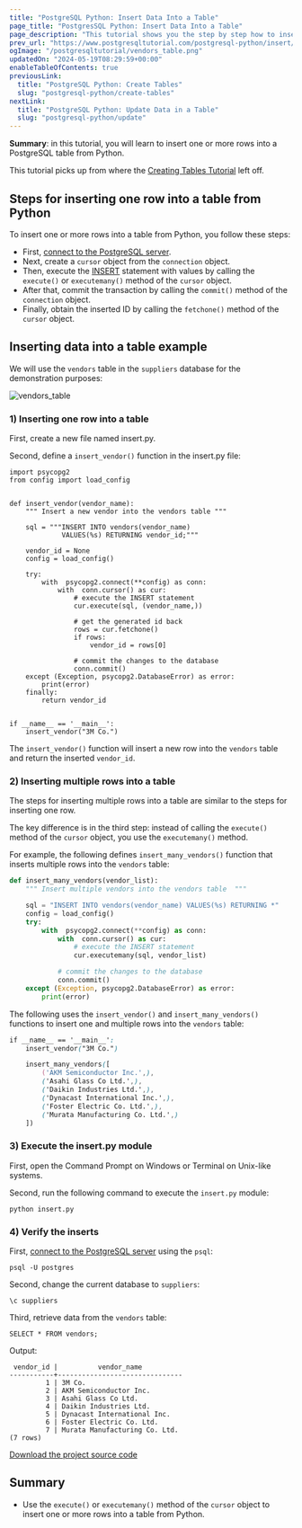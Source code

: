 ```yaml
---
title: "PostgreSQL Python: Insert Data Into a Table"
page_title: "PostgresSQL Python: Insert Data Into a Table"
page_description: "This tutorial shows you the step by step how to insert one or more rows into a PostgreSQL table in Python."
prev_url: "https://www.postgresqltutorial.com/postgresql-python/insert/"
ogImage: "/postgresqltutorial/vendors_table.png"
updatedOn: "2024-05-19T08:29:59+00:00"
enableTableOfContents: true
previousLink: 
  title: "PostgreSQL Python: Create Tables"
  slug: "postgresql-python/create-tables"
nextLink: 
  title: "PostgreSQL Python: Update Data in a Table"
  slug: "postgresql-python/update"
---
```





**Summary**: in this tutorial, you will learn to insert one or more rows into a PostgreSQL table from Python.

This tutorial picks up from where the [Creating Tables Tutorial](create-tables) left off.


## Steps for inserting one row into a table from Python

To insert one or more rows into a table from Python, you follow these steps:

* First, [connect to the PostgreSQL server](connect).
* Next, create a `cursor` object from the `connection` object.
* Then, execute the [INSERT](../postgresql-tutorial/postgresql-insert) statement with values by calling the `execute()` or `executemany()` method of the `cursor` object.
* After that, commit the transaction by calling the `commit()` method of the `connection` object.
* Finally, obtain the inserted ID by calling the `fetchone()` method of the `cursor` object.


## Inserting data into a table example

We will use the `vendors` table in the `suppliers` database for the demonstration purposes:


![vendors_table](/postgresqltutorial/vendors_table.png)

### 1\) Inserting one row into a table

First, create a new file named insert.py.

Second, define a `insert_vendor()` function in the insert.py file:


```pythonsql
import psycopg2
from config import load_config


def insert_vendor(vendor_name):
    """ Insert a new vendor into the vendors table """

    sql = """INSERT INTO vendors(vendor_name)
             VALUES(%s) RETURNING vendor_id;"""
    
    vendor_id = None
    config = load_config()

    try:
        with  psycopg2.connect(**config) as conn:
            with  conn.cursor() as cur:
                # execute the INSERT statement
                cur.execute(sql, (vendor_name,))

                # get the generated id back                
                rows = cur.fetchone()
                if rows:
                    vendor_id = rows[0]

                # commit the changes to the database
                conn.commit()
    except (Exception, psycopg2.DatabaseError) as error:
        print(error)    
    finally:
        return vendor_id
    

if __name__ == '__main__':
    insert_vendor("3M Co.")
```
The `insert_vendor()` function will insert a new row into the `vendors` table and return the inserted `vendor_id`.


### 2\) Inserting multiple rows into a table

The steps for inserting multiple rows into a table are similar to the steps for inserting one row.

The key difference is in the third step: instead of calling the `execute()` method of the `cursor` object, you use the `executemany()` method.

For example, the following defines `insert_many_vendors()` function that inserts multiple rows into the `vendors` table:


```python
def insert_many_vendors(vendor_list):
    """ Insert multiple vendors into the vendors table  """

    sql = "INSERT INTO vendors(vendor_name) VALUES(%s) RETURNING *"
    config = load_config()
    try:
        with  psycopg2.connect(**config) as conn:
            with  conn.cursor() as cur:
                # execute the INSERT statement
                cur.executemany(sql, vendor_list)

            # commit the changes to the database
            conn.commit()
    except (Exception, psycopg2.DatabaseError) as error:
        print(error) 
```
The following uses the `insert_vendor()` and `insert_many_vendors()` functions to insert one and multiple rows into the `vendors` table:


```css
if __name__ == '__main__':
    insert_vendor("3M Co.")

    insert_many_vendors([
        ('AKM Semiconductor Inc.',),
        ('Asahi Glass Co Ltd.',),
        ('Daikin Industries Ltd.',),
        ('Dynacast International Inc.',),
        ('Foster Electric Co. Ltd.',),
        ('Murata Manufacturing Co. Ltd.',)
    ])
```

### 3\) Execute the insert.py module

First, open the Command Prompt on Windows or Terminal on Unix\-like systems.

Second, run the following command to execute the `insert.py` module:


```
python insert.py
```

### 4\) Verify the inserts

First, [connect to the PostgreSQL server](connect) using the `psql`:


```
psql -U postgres
```
Second, change the current database to `suppliers`:


```
\c suppliers
```
Third, retrieve data from the `vendors` table:


```
SELECT * FROM vendors;
```
Output:


```
 vendor_id |          vendor_name
-----------+-------------------------------
         1 | 3M Co.
         2 | AKM Semiconductor Inc.
         3 | Asahi Glass Co Ltd.
         4 | Daikin Industries Ltd.
         5 | Dynacast International Inc.
         6 | Foster Electric Co. Ltd.
         7 | Murata Manufacturing Co. Ltd.
(7 rows)
```
[Download the project source code](/postgresqltutorial/insert.zip)


## Summary

* Use the `execute()` or `executemany()` method of the `cursor` object to insert one or more rows into a table from Python.

